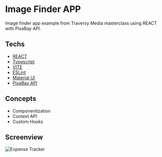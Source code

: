 # Image Finder APP
Image finder app example from Traversy Media masterclass using REACT with PixaBay API.

## Techs
- [REACT](https://reactjs.org)
- [Typescript](https://www.typescriptlang.org)
- [VITE](https://vitejs.dev)
- [ESLint](https://eslint.org)
- [Material UI](https://mui.com/material-ui/getting-started/overview/)
- [PixaBay API](https://pixabay.com)

## Concepts
- Componentization
- Context API
- Custom Hooks

## Screenview
![Expense Tracker](screenshot.png)
